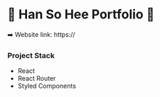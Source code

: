 # :yellow_heart: Han So Hee Portfolio :yellow_heart:

:arrow_right: Website link: https://

### Project Stack

- React
- React Router
- Styled Components
